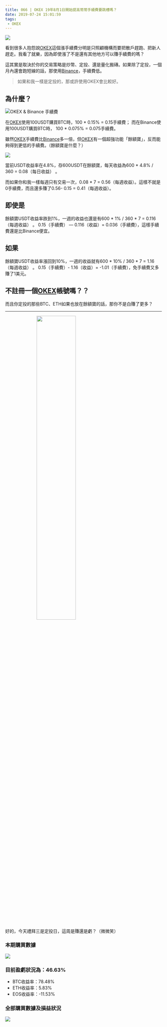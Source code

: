 ```yaml
---
title: 066 | OKEX 19年8月1日開始提高幣幣手續費要跳槽嗎？
date: 2019-07-24 15:01:59
tags:
 - OKEX
---
```

![](https://firebasestorage.googleapis.com/v0/b/blog-1f60b.appspot.com/o/65.001.jpeg?alt=media&token=9fb1e2ec-e3e7-4a57-80b2-d59baed48c17)

看到很多人抱怨說[OKEX](https://www.okex.me/landingPage?channelId=1825859)這個漲手續費分明是只照顧機構而要把散戶趕跑、把新人趕走。我看了就樂，因為即使漲了不是還有其他地方可以賺手續費的嗎？

這其實是取決於你的交易策略是炒幣、定投、還是量化搬磚。如果除了定投，一個月內還會跑短線的話，那使用[Binance](https://www.binance.com/cn?ref=26300566)，手續費低。

>如果和我一樣是定投的，那或許使用OKEX會比較好。

## 為什麼？
![OKEX & Binance 手續費](https://firebasestorage.googleapis.com/v0/b/blog-1f60b.appspot.com/o/066-p1.png?alt=media&token=0d4f0202-6b94-44a6-a860-9827bc91859d)

在[OKEX](https://www.okex.me/landingPage?channelId=1825859)使用100USDT購買BTC時，100 * 0.15% = 0.15手續費；
而在Binance使用100USDT購買BTC時， 100 * 0.075% = 0.075手續費。

雖然[OKEX](https://www.okex.me/landingPage?channelId=1825859)手續費比[Binance](https://www.binance.com/cn?ref=26300566)多一倍，但[OKEX](https://www.okex.me/landingPage?channelId=1825859)有一個超強功能「餘額寶」，反而能夠得到更低的手續費。（餘額寶是什麼？）

![](https://firebasestorage.googleapis.com/v0/b/blog-1f60b.appspot.com/o/JuLiZi%E2%80%94%E2%80%94zh.gif?alt=media&token=0d94eb23-99a7-415e-88d2-5455b313d65f)

當前USDT收益率在4.8%，存600USDT在餘額寶，每天收益為600 * 4.8% / 360 = 0.08（每日收益） 。

而如果你和我一樣每週只有交易一次，0.08 * 7 = 0.56（每週收益）。這樣不就是0手續費，而且還多賺了0.56- 0.15 = 0.41（每週收益）。

## 即使是
餘額寶USDT收益率跌到1%，一週的收益也還是有600 * 1% / 360 * 7 = 0.116（每週收益） 。
0.15（手續費） — 0.116（收益）= 0.036（手續費），這樣手續費還是比Binance便宜。

## 如果
餘額寶USDT收益率漲回到10%，一週的收益就有600 * 10% / 360 * 7 = 1.16（每週收益） 。
0.15（手續費）- 1.16（收益）= -1.01（手續費），免手續費又多賺了1美元。

## 不註冊一個[OKEX](https://www.okex.me/landingPage?channelId=1825859)帳號嗎？？
而且你定投的那些BTC、ETH如果也放在餘額寶的話，那你不是白賺了更多？

***
<img src="https://firebasestorage.googleapis.com/v0/b/blog-1f60b.appspot.com/o/%E6%95%B2%E9%BB%91%E6%9D%BF.gif?alt=media&token=6c8bcefd-00be-4eed-8a5f-b7943a377dab" width="50%" height="50%"  style="margin: 0 20%"/>

好的，今天禮拜三是定投日，這周是賺還是虧？（微微笑）
### 本期購買數據
![](https://firebasestorage.googleapis.com/v0/b/blog-1f60b.appspot.com/o/%E8%B4%AD%E4%B9%B0%E6%95%B0%E6%8D%AE066.png?alt=media&token=60bd1959-c09e-4af9-963d-9c58c58d15e7)

### 目前盈虧狀況為：46.63%
- BTC收益率：78.48%
- ETH收益率：5.83%
- EOS收益率：-11.53%

### 全部購買數據及損益狀況
![](https://firebasestorage.googleapis.com/v0/b/blog-1f60b.appspot.com/o/%E5%85%A8%E9%83%A8%E8%B4%AD%E4%B9%B0%E6%95%B0%E6%8D%AE%E5%8F%8A%E6%8D%9F%E7%9B%8A%E7%8A%B6%E5%86%B5066.png?alt=media&token=5118dea7-c0c2-45b5-9ee5-56cd02085aaa)

